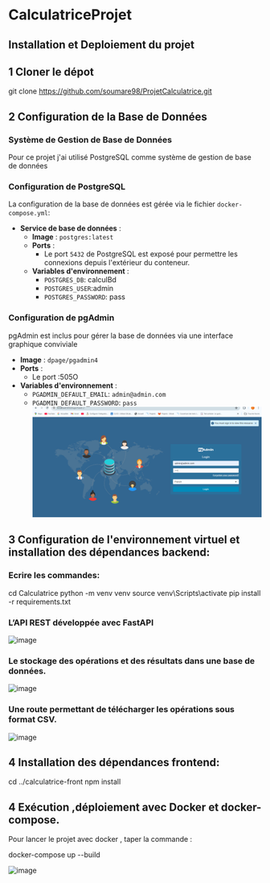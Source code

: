 # CalculatriceProjet

## Installation et Deploiement du projet

## 1 Cloner le dépot

git clone https://github.com/soumare98/ProjetCalculatrice.git

## 2 Configuration de la Base de Données

### Système de Gestion de Base de Données

Pour ce projet j'ai utilisé PostgreSQL comme système de gestion de base de données

### Configuration de PostgreSQL

La configuration de la base de données est gérée via le fichier `docker-compose.yml`:

- **Service de base de données** :
  - **Image** : `postgres:latest` 
  - **Ports** : 
    - Le port `5432` de PostgreSQL est exposé pour permettre les connexions depuis l'extérieur du conteneur.
  - **Variables d'environnement** :
    - `POSTGRES_DB`: calculBd
    - `POSTGRES_USER`:admin
    - `POSTGRES_PASSWORD`: pass

### Configuration de pgAdmin

pgAdmin est inclus pour gérer la base de données via une interface graphique conviviale

- **Image** : `dpage/pgadmin4` 
- **Ports** : 
  - Le port :505O
- **Variables d'environnement** :
  - `PGADMIN_DEFAULT_EMAIL`: `admin@admin.com` 
  - `PGADMIN_DEFAULT_PASSWORD`: `pass`
  ![alt text](image.png)

## 3 Configuration de l'environnement virtuel et installation des dépendances backend:

### Ecrire les commandes:
cd Calculatrice
python -m venv venv
source venv\Scripts\activate
pip install -r requirements.txt

### L’API REST développée avec FastAPI
![image](https://github.com/user-attachments/assets/0e62324a-0741-4417-9fb0-7095d9fbb4ce)

### Le stockage des opérations et des résultats dans une base de données.
![image](https://github.com/user-attachments/assets/053b9929-10cd-4295-b9b8-67574b4528be)

### Une route permettant de télécharger les opérations sous format CSV.
![image](https://github.com/user-attachments/assets/ed9ba43c-787c-436b-b233-7a98adfa9ea9)

## 4 Installation des dépendances frontend: 
cd ../calculatrice-front
npm install

## 4 Exécution ,déploiement avec Docker et docker-compose.

Pour lancer le projet avec docker , taper la commande :

docker-compose up --build

![image](https://github.com/user-attachments/assets/47fa0f64-e5a4-4f13-b522-92bbffa52c53)


